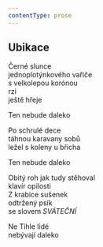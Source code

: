 ```yaml
---
contentType: prose
---
```


## Ubikace

Černé slunce  
jednoplotýnkového vařiče  
s velkolepou korónou  
rzi  
ještě hřeje

Ten nebude daleko

Po schrulé dece  
táhnou karavany sobů  
ležel s koleny u břicha

Ten nebude daleko

Obitý roh jak tudy stěhoval  
klavír opilosti  
Z krabice sušenek  
odtržený psík  
se slovem _SVÁTEČNÍ_

Ne Tihle lidé  
nebývají daleko
